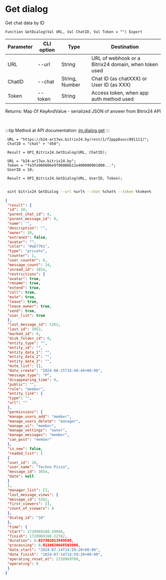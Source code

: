 ﻿---
sidebar_position: 14
---

# Get dialog
 Get chat data by ID



`Function GetDialog(Val URL, Val ChatID, Val Token = "") Export`

 | Parameter | CLI option | Type | Destination |
 |-|-|-|-|
 | URL | --url | String | URL of webhook or a Bitrix24 domain, when token used |
 | ChatID | --chat | String, Number | Chat ID (as chatXXX) or User ID (as XXX) |
 | Token | --token | String | Access token, when app auth method used |

 
 Returns: Map Of KeyAndValue - serialized JSON of answer from Bitrix24 API

<br/>

:::tip
Method at API documentation: [im.dialog.get](https://dev.1c-bitrix.ru/learning/course/?COURSE_ID=93&LESSON_ID=12886)
:::
<br/>


```bsl title="Code example"
 URL = "https://b24-ar17wx.bitrix24.by/rest/1/f2ppp8uucc891111/";
 ChatID = "chat" + "450";
 
 Result = OPI_Bitrix24.GetDialog(URL, ChatID);
 
 URL = "b24-ar17wx.bitrix24.by";
 Token = "fe3fa966006e9f06006b12e400000001000...";
 UserID = 10;
 
 Result = OPI_Bitrix24.GetDialog(URL, UserID, Token);
```
	


```sh title="CLI command example"
 
 oint bitrix24 GetDialog --url %url% --chat %chat% --token %token%

```

```json title="Result"
{
 "result": {
 "id": 10,
 "parent_chat_id": 0,
 "parent_message_id": 0,
 "name": "",
 "description": "",
 "owner": 10,
 "extranet": false,
 "avatar": "",
 "color": "#ab7761",
 "type": "private",
 "counter": 1,
 "user_counter": 0,
 "message_count": 24,
 "unread_id": 3854,
 "restrictions": {
 "avatar": true,
 "rename": true,
 "extend": true,
 "call": true,
 "mute": true,
 "leave": true,
 "leave_owner": true,
 "send": true,
 "user_list": true
 },
 "last_message_id": 5262,
 "last_id": 3852,
 "marked_id": 0,
 "disk_folder_id": 0,
 "entity_type": "",
 "entity_id": "",
 "entity_data_1": "",
 "entity_data_2": "",
 "entity_data_3": "",
 "mute_list": [],
 "date_create": "2024-06-15T16:48:49+00:00",
 "message_type": "P",
 "disappearing_time": 0,
 "public": "",
 "role": "member",
 "entity_link": {
 "type": "",
 "url": ""
 },
 "permissions": {
 "manage_users_add": "member",
 "manage_users_delete": "manager",
 "manage_ui": "member",
 "manage_settings": "owner",
 "manage_messages": "member",
 "can_post": "member"
 },
 "is_new": false,
 "readed_list": [
 {
 "user_id": 10,
 "user_name": "Techno Pizza",
 "message_id": 3854,
 "date": null
 }
 ],
 "manager_list": [],
 "last_message_views": {
 "message_id": 5262,
 "first_viewers": [],
 "count_of_viewers": 0
 },
 "dialog_id": "10"
 },
 "time": {
 "start": 1720969160.19046,
 "finish": 1720969160.22782,
 "duration": 0.037362813949585,
 "processing": 0.0134620666503906,
 "date_start": "2024-07-14T14:59:20+00:00",
 "date_finish": "2024-07-14T14:59:20+00:00",
 "operating_reset_at": 1720969760,
 "operating": 0
 }
}
```
